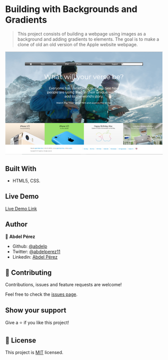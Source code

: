 # Building with Backgrounds and Gradients

> This project consists of building a webpage using images as a background and adding gradients to elements. The goal is to make a clone of old an old version of the Apple website webpage.

![screenshot](./app_screenshot.png)


## Built With

- HTML5, CSS.

## Live Demo

[Live Demo Link](https://rawcdn.githack.com/abdelp/building-with-backgrounds-and-gradients/bb1733646e9c47177a359b0890954755392288d7/index.html)

## Author

👤 **Abdel Pérez**

- Github: [@abdelp](https://github.com/abdelp/)
- Twitter: [@abdelperez11](https://twitter.com/abdelperez11)
- Linkedin: [Abdel Pérez](https://www.linkedin.com/in/abdel-p%C3%A9rez-t%C3%A9llez-72b2aa153/)


## 🤝 Contributing

Contributions, issues and feature requests are welcome!

Feel free to check the [issues page](issues/).

## Show your support

Give a ⭐️ if you like this project!

## 📝 License

This project is [MIT](lic.url) licensed.
